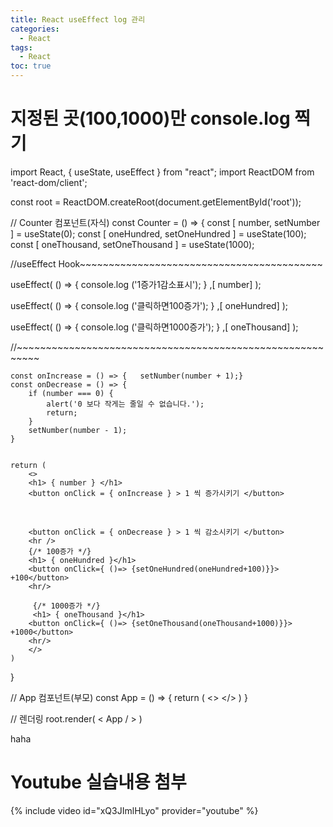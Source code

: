 ```yaml
---
title: React useEffect log 관리
categories:
  - React
tags:
  - React
toc: true
---
```

# 지정된 곳(100,1000)만 console.log 찍기 

import React, { useState, useEffect } from "react";
import ReactDOM from 'react-dom/client';

const root = ReactDOM.createRoot(document.getElementById('root'));

// Counter 컴포넌트(자식)
const Counter = () => {
    const [ number, setNumber ] = useState(0);
    const [ oneHundred, setOneHundred ] = useState(100);
    const [ oneThousand, setOneThousand ] = useState(1000);

//useEffect Hook~~~~~~~~~~~~~~~~~~~~~~~~~~~~~~~~~~~~~~~~~~

useEffect( () => {
    console.log ('1증가1감소표시'); } ,[ number] );

useEffect( () => {
   console.log ('클릭하면100증가'); } ,[ oneHundred] );

useEffect( () => {
    console.log ('클릭하면1000증가'); } ,[ oneThousand] );

//~~~~~~~~~~~~~~~~~~~~~~~~~~~~~~~~~~~~~~~~~~~~~~~~~~~~~~~~~~


    const onIncrease = () => {   setNumber(number + 1);}
    const onDecrease = () => {
        if (number === 0) {
            alert('0 보다 작게는 줄일 수 없습니다.');
            return;
        }
        setNumber(number - 1);
    }


    return ( 
        <>
        <h1> { number } </h1> 
        <button onClick = { onIncrease } > 1 씩 증가시키기 </button> 
&nbsp;  

        <button onClick = { onDecrease } > 1 씩 감소시키기 </button> 
        <hr />
        {/* 100증가 */}
        <h1> { oneHundred }</h1>
        <button onClick={ ()=> {setOneHundred(oneHundred+100)}}> +100</button>
        <hr/>

         {/* 1000증가 */}
         <h1> { oneThousand }</h1>
        <button onClick={ ()=> {setOneThousand(oneThousand+1000)}}> +1000</button>
        <hr/>
        </>
    )
}


// App 컴포넌트(부모)
const App = () => {
    return ( 
        <>
        <Counter />
        </>
    )
}


// 렌더링
root.render( <
    App / >
)

haha

# Youtube 실습내용 첨부
{% include video id="xQ3JImlHLyo" provider="youtube" %}








